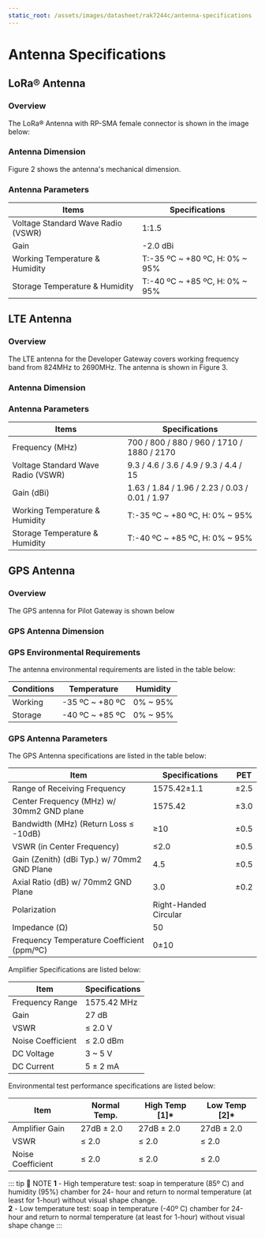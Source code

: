 ```yaml
---
static_root: /assets/images/datasheet/rak7244c/antenna-specifications
---
```


# Antenna Specifications

## LoRa® Antenna

### Overview

The LoRa® Antenna with RP-SMA female connector is shown in the image below:

<rk-img
  :src="`${$frontmatter.static_root}/ve8scbrbhdlcdaxa8x43.png`"
  width="80%"
  figure-number="1"
  caption="LoRa® Antenna Overview"
/>

### Antenna Dimension

Figure 2 shows the antenna's mechanical dimension.

<rk-img
  :src="`${$frontmatter.static_root}/fggmm4b6rk79c5jj9xot.png`"
  width="100%"
  figure-number="2"
  caption="LoRa® Antenna Dimension"
/>

### Antenna Parameters

| Items                              | Specifications                 |
| ---------------------------------- | ------------------------------ |
| Voltage Standard Wave Radio (VSWR) | 1:1.5                          |
| Gain                               | -2.0 dBi                       |
| Working Temperature &amp; Humidity | T:-35 ºC ~ +80 ºC, H: 0% ~ 95% |
| Storage Temperature &amp; Humidity | T:-40 ºC ~ +85 ºC, H: 0% ~ 95% |

## LTE Antenna

### Overview

The LTE antenna for the Developer Gateway covers working frequency band from 824MHz to 2690MHz. The antenna is shown in Figure 3.

<rk-img
  :src="`${$frontmatter.static_root}/rhh9xrj0pfazqtaegxiv.jpg`"
  width="80%"
  figure-number="3"
  caption="LTE Antenna"
/>

### Antenna Dimension

<rk-img
  :src="`${$frontmatter.static_root}/hmqp4xvybryisixcoq86.jpg`"
  width="80%"
  figure-number="4"
  caption="LTE Antenna Dimension"
/>

### Antenna Parameters

| Items                              | Specifications                                 |
| ---------------------------------- | ---------------------------------------------- |
| Frequency (MHz)                    | 700 / 800 / 880 / 960 / 1710 / 1880 / 2170     |
| Voltage Standard Wave Radio (VSWR) | 9.3 / 4.6 / 3.6 / 4.9 / 9.3 / 4.4 / 15         |
| Gain (dBi)                         | 1.63 / 1.84 / 1.96 / 2.23 / 0.03 / 0.01 / 1.97 |
| Working Temperature &amp; Humidity | T:-35 ºC ~ +80 ºC, H: 0% ~ 95%                 |
| Storage Temperature &amp; Humidity | T:-40 ºC ~ +85 ºC, H: 0% ~ 95%                 |

## GPS Antenna

### Overview

The GPS antenna for Pilot Gateway is shown below

<rk-img
  :src="`${$frontmatter.static_root}/ftzgxoaywuiq7xmy8shj.jpg`"
  width="70%"
  figure-number="5"
  caption="GPS Antenna"
/>

### GPS Antenna Dimension

<rk-img
  :src="`${$frontmatter.static_root}/boh9fwujcictm8er5yug.jpg`"
  width="100%"
  figure-number="6"
  caption="GPS Antenna Dimensions"
/>

### GPS Environmental Requirements

The antenna environmental requirements are listed in the table below:

| Conditions | Temperature     | Humidity |
| ---------- | --------------- | -------- |
| Working    | -35 ºC ~ +80 ºC | 0% ~ 95% |
| Storage    | -40 ºC ~ +85 ºC | 0% ~ 95% |

### GPS Antenna Parameters

The GPS Antenna specifications are listed in the table below:

| Item                                        | Specifications        | PET  |
| ------------------------------------------- | --------------------- | ---- |
| Range of Receiving Frequency                | 1575.42±1.1           | ±2.5 |
| Center Frequency (MHz) w/ 30mm2 GND plane   | 1575.42               | ±3.0 |
| Bandwidth (MHz) (Return Loss ≤ -10dB)       | ≥10                   | ±0.5 |
| VSWR (in Center Frequency)                  | ≤2.0                  | ±0.5 |
| Gain (Zenith) (dBi Typ.) w/ 70mm2 GND Plane | 4.5                   | ±0.5 |
| Axial Ratio (dB) w/ 70mm2 GND Plane         | 3.0                   | ±0.2 |
| Polarization                                | Right-Handed Circular |      |
| Impedance (Ω)                               | 50                    |      |
| Frequency Temperature Coefficient (ppm/ºC)  | 0±10                  |      |

Amplifier Specifications are listed below:

| Item              | Specifications |
| ----------------- | -------------- |
| Frequency Range   | 1575.42 MHz    |
| Gain              | 27 dB          |
| VSWR              | ≤ 2.0 V        |
| Noise Coefficient | ≤ 2.0 dBm      |
| DC Voltage        | 3 ~ 5 V        |
| DC Current        | 5 ± 2 mA       |

Environmental test performance specifications are listed below:

| Item              | Normal Temp. | High Temp \[1\]* | Low Temp \[2\]* |
| ----------------- | ------------ | --------------- | -------------- |
| Amplifier Gain    | 27dB ± 2.0   | 27dB ± 2.0      | 27dB ± 2.0     |
| VSWR              | ≤ 2.0        | ≤ 2.0           | ≤ 2.0          |
| Noise Coefficient | ≤ 2.0        | ≤ 2.0           | ≤ 2.0          |

::: tip 📝 NOTE
**1** - High temperature test: soap in temperature (85º C) and humidity (95%) chamber for 24- hour and return to normal temperature (at least for 1-hour) without visual shape change.<br>
**2** - Low temperature test: soap in temperature (-40º C) chamber for 24-hour and return to normal temperature (at least for 1-hour) without visual shape change
:::
